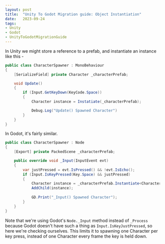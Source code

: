 ```yaml
---
layout: post
title:  "Unity To Godot Migration guide: Object Instantiation"
date:   2023-09-24
tags:
- Unity
- Godot
- UnityToGodotMigrationGuide
---
```

In Unity we might store a reference to a prefab, and instantiate an instance like this - 

```csharp
public class CharacterSpawner : MonoBehaviour
{
    [SerializeField] private Character _characterPrefab;

    void Update()
    {
        if (Input.GetKeyDown(KeyCode.Space)) 
        {
            Character instance = Instatiate(_characterPrefab);

            Debug.Log("Update() Spawned Character")
        }
    }
}
```

In Godot, it's fairly similar.

```csharp
public class CharacterSpawner : Node
{
    [Export] private PackedScene _characterPrefab;

    public override void _Input(InputEvent evt)
    {
        var justPressed = evt.IsPressed() && !evt.IsEcho();
        if (Input.IsKeyPressed(Key.Space) && justPressed)
        {
            Character instance = _characterPrefab.Instantiate<Character>();
            AddChild(instance);
            
            GD.Print("_Input() Spawned Character");
        }
    }
}
```

Note that we're using Godot's `Node._Input` method instead of `_Process` because Godot doesn't have such a thing as `Input.IsKeyJustPressed`, so here we're checking ourselves. This limits it to spawning one Character per key press, instead of one Character every frame the key is held down.
